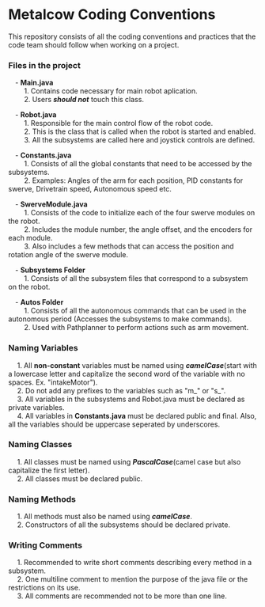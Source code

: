 # Metalcow Coding Conventions
This repository consists of all the coding conventions and practices that the code team should follow when working on a project. 

### Files in the project
&emsp;- **Main.java**  
&emsp;&emsp; 1. Contains code necessary for main robot aplication.  
&emsp;&emsp; 2. Users ***should not*** touch this class.  
  
&emsp;- **Robot.java**  
&emsp;&emsp; 1. Responsible for the main control flow of the robot code.  
&emsp;&emsp; 2. This is the class that is called when the robot is started and enabled.  
&emsp;&emsp; 3. All the subsystems are called here and joystick controls are defined.

&emsp;- **Constants.java**  
&emsp;&emsp; 1. Consists of all the global constants that need to be accessed by the subsystems.  
&emsp;&emsp; 2. Examples: Angles of the arm for each position, PID constants for swerve, Drivetrain speed, Autonomous speed etc.  

&emsp;- **SwerveModule.java**  
&emsp;&emsp; 1. Consists of the code to initialize each of the four swerve modules on the robot.  
&emsp;&emsp; 2. Includes the module number, the angle offset, and the encoders for each module.  
&emsp;&emsp; 3. Also includes a few methods that can access the position and rotation angle of the swerve module.  

&emsp;- **Subsystems Folder**  
&emsp;&emsp; 1. Consists of all the subsystem files that correspond to a subsystem on the robot.  
  
&emsp;- **Autos Folder**  
&emsp;&emsp; 1. Consists of all the autonomous commands that can be used in the autonomous period (Accesses the subsystems to make commands).  
&emsp;&emsp; 2. Used with Pathplanner to perform actions such as arm movement. 

### Naming Variables  
&emsp; 1. All **non-constant** variables must be named using ***camelCase***(start with a lowercase letter and capitalize the second word of the variable with no spaces. Ex. "intakeMotor").  
&emsp; 2. Do not add any prefixes to the variables such as "m_" or "s_".  
&emsp; 3. All variables in the subsystems and Robot.java must be declared as private variables.  
&emsp; 4. All variables in **Constants.java** must be declared public and final. Also, all the variables should be uppercase seperated by underscores.

### Naming Classes  
&emsp; 1. All classes must be named using ***PascalCase***(camel case but also capitalize the first letter).  
&emsp; 2. All classes must be declared public.  

### Naming Methods  
&emsp; 1. All methods must also be named using ***camelCase***.  
&emsp; 2. Constructors of all the subsystems should be declared private.  

### Writing Comments
&emsp; 1. Recommended to write short comments describing every method in a subsystem.  
&emsp; 2. One multiline comment to mention the purpose of the java file or the restrictions on its use.  
&emsp; 3. All comments are recommended not to be more than one line.
